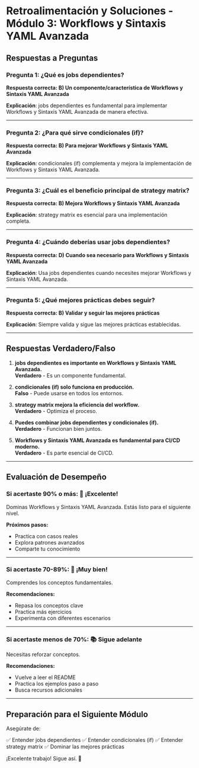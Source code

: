# Retroalimentación y Soluciones - Módulo 3: Workflows y Sintaxis YAML Avanzada

## Respuestas a Preguntas

### Pregunta 1: ¿Qué es jobs dependientes?
**Respuesta correcta: B) Un componente/característica de Workflows y Sintaxis YAML Avanzada**

**Explicación**: jobs dependientes es fundamental para implementar Workflows y Sintaxis YAML Avanzada de manera efectiva.

---

### Pregunta 2: ¿Para qué sirve condicionales (if)?
**Respuesta correcta: B) Para mejorar Workflows y Sintaxis YAML Avanzada**

**Explicación**: condicionales (if) complementa y mejora la implementación de Workflows y Sintaxis YAML Avanzada.

---

### Pregunta 3: ¿Cuál es el beneficio principal de strategy matrix?
**Respuesta correcta: B) Mejora Workflows y Sintaxis YAML Avanzada**

**Explicación**: strategy matrix es esencial para una implementación completa.

---

### Pregunta 4: ¿Cuándo deberías usar jobs dependientes?
**Respuesta correcta: D) Cuando sea necesario para Workflows y Sintaxis YAML Avanzada**

**Explicación**: Usa jobs dependientes cuando necesites mejorar Workflows y Sintaxis YAML Avanzada.

---

### Pregunta 5: ¿Qué mejores prácticas debes seguir?
**Respuesta correcta: B) Validar y seguir las mejores prácticas**

**Explicación**: Siempre valida y sigue las mejores prácticas establecidas.

---

## Respuestas Verdadero/Falso

1. **jobs dependientes es importante en Workflows y Sintaxis YAML Avanzada.**  
   **Verdadero** - Es un componente fundamental.

2. **condicionales (if) solo funciona en producción.**  
   **Falso** - Puede usarse en todos los entornos.

3. **strategy matrix mejora la eficiencia del workflow.**  
   **Verdadero** - Optimiza el proceso.

4. **Puedes combinar jobs dependientes y condicionales (if).**  
   **Verdadero** - Funcionan bien juntos.

5. **Workflows y Sintaxis YAML Avanzada es fundamental para CI/CD moderno.**  
   **Verdadero** - Es parte esencial de CI/CD.

---

## Evaluación de Desempeño

### Si acertaste 90% o más: 🌟 ¡Excelente!
Dominas Workflows y Sintaxis YAML Avanzada. Estás listo para el siguiente nivel.

**Próximos pasos:**
- Practica con casos reales
- Explora patrones avanzados
- Comparte tu conocimiento

---

### Si acertaste 70-89%: 💪 ¡Muy bien!
Comprendes los conceptos fundamentales.

**Recomendaciones:**
- Repasa los conceptos clave
- Practica más ejercicios
- Experimenta con diferentes escenarios

---

### Si acertaste menos de 70%: 📚 Sigue adelante
Necesitas reforzar conceptos.

**Recomendaciones:**
- Vuelve a leer el README
- Practica los ejemplos paso a paso
- Busca recursos adicionales

---

## Preparación para el Siguiente Módulo

Asegúrate de:

✅ Entender jobs dependientes
✅ Entender condicionales (if)
✅ Entender strategy matrix
✅ Dominar las mejores prácticas

¡Excelente trabajo! Sigue así. 🚀

